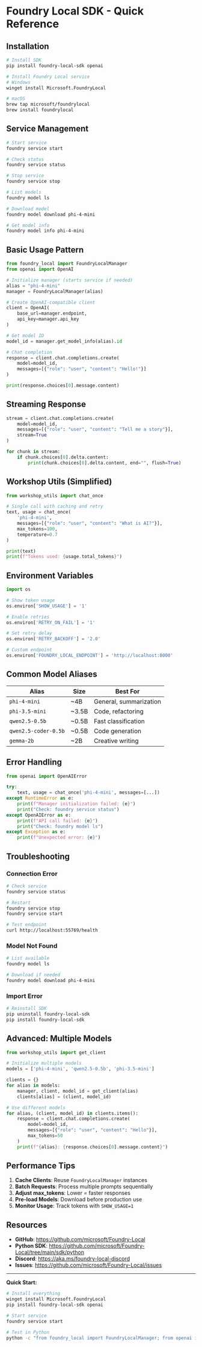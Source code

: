 # Foundry Local SDK - Quick Reference

## Installation

```bash
# Install SDK
pip install foundry-local-sdk openai

# Install Foundry Local service
# Windows
winget install Microsoft.FoundryLocal

# macOS
brew tap microsoft/foundrylocal
brew install foundrylocal
```

## Service Management

```bash
# Start service
foundry service start

# Check status
foundry service status

# Stop service
foundry service stop

# List models
foundry model ls

# Download model
foundry model download phi-4-mini

# Get model info
foundry model info phi-4-mini
```

## Basic Usage Pattern

```python
from foundry_local import FoundryLocalManager
from openai import OpenAI

# Initialize manager (starts service if needed)
alias = "phi-4-mini"
manager = FoundryLocalManager(alias)

# Create OpenAI-compatible client
client = OpenAI(
    base_url=manager.endpoint,
    api_key=manager.api_key
)

# Get model ID
model_id = manager.get_model_info(alias).id

# Chat completion
response = client.chat.completions.create(
    model=model_id,
    messages=[{"role": "user", "content": "Hello!"}]
)

print(response.choices[0].message.content)
```

## Streaming Response

```python
stream = client.chat.completions.create(
    model=model_id,
    messages=[{"role": "user", "content": "Tell me a story"}],
    stream=True
)

for chunk in stream:
    if chunk.choices[0].delta.content:
        print(chunk.choices[0].delta.content, end="", flush=True)
```

## Workshop Utils (Simplified)

```python
from workshop_utils import chat_once

# Single call with caching and retry
text, usage = chat_once(
    'phi-4-mini',
    messages=[{"role": "user", "content": "What is AI?"}],
    max_tokens=100,
    temperature=0.7
)

print(text)
print(f"Tokens used: {usage.total_tokens}")
```

## Environment Variables

```python
import os

# Show token usage
os.environ['SHOW_USAGE'] = '1'

# Enable retries
os.environ['RETRY_ON_FAIL'] = '1'

# Set retry delay
os.environ['RETRY_BACKOFF'] = '2.0'

# Custom endpoint
os.environ['FOUNDRY_LOCAL_ENDPOINT'] = 'http://localhost:8000'
```

## Common Model Aliases

| Alias | Size | Best For |
|-------|------|----------|
| `phi-4-mini` | ~4B | General, summarization |
| `phi-3.5-mini` | ~3.5B | Code, refactoring |
| `qwen2.5-0.5b` | ~0.5B | Fast classification |
| `qwen2.5-coder-0.5b` | ~0.5B | Code generation |
| `gemma-2b` | ~2B | Creative writing |

## Error Handling

```python
from openai import OpenAIError

try:
    text, usage = chat_once('phi-4-mini', messages=[...])
except RuntimeError as e:
    print(f"Manager initialization failed: {e}")
    print("Check: foundry service status")
except OpenAIError as e:
    print(f"API call failed: {e}")
    print("Check: foundry model ls")
except Exception as e:
    print(f"Unexpected error: {e}")
```

## Troubleshooting

### Connection Error
```bash
# Check service
foundry service status

# Restart
foundry service stop
foundry service start

# Test endpoint
curl http://localhost:55769/health
```

### Model Not Found
```bash
# List available
foundry model ls

# Download if needed
foundry model download phi-4-mini
```

### Import Error
```bash
# Reinstall SDK
pip uninstall foundry-local-sdk
pip install foundry-local-sdk
```

## Advanced: Multiple Models

```python
from workshop_utils import get_client

# Initialize multiple models
models = ['phi-4-mini', 'qwen2.5-0.5b', 'phi-3.5-mini']

clients = {}
for alias in models:
    manager, client, model_id = get_client(alias)
    clients[alias] = (client, model_id)

# Use different models
for alias, (client, model_id) in clients.items():
    response = client.chat.completions.create(
        model=model_id,
        messages=[{"role": "user", "content": "Hello"}],
        max_tokens=50
    )
    print(f"{alias}: {response.choices[0].message.content}")
```

## Performance Tips

1. **Cache Clients**: Reuse `FoundryLocalManager` instances
2. **Batch Requests**: Process multiple prompts sequentially
3. **Adjust max_tokens**: Lower = faster responses
4. **Pre-load Models**: Download before production use
5. **Monitor Usage**: Track tokens with `SHOW_USAGE=1`

## Resources

- **GitHub**: https://github.com/microsoft/Foundry-Local
- **Python SDK**: https://github.com/microsoft/Foundry-Local/tree/main/sdk/python
- **Discord**: https://aka.ms/foundry-local-discord
- **Issues**: https://github.com/microsoft/Foundry-Local/issues

---

**Quick Start:**
```bash
# Install everything
winget install Microsoft.FoundryLocal
pip install foundry-local-sdk openai

# Start service
foundry service start

# Test in Python
python -c "from foundry_local import FoundryLocalManager; from openai import OpenAI; m = FoundryLocalManager('phi-4-mini'); c = OpenAI(base_url=m.endpoint, api_key=m.api_key); r = c.chat.completions.create(model=m.get_model_info('phi-4-mini').id, messages=[{'role':'user','content':'Hi'}]); print(r.choices[0].message.content)"
```
